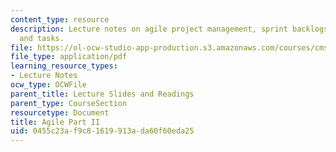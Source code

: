 ```yaml
---
content_type: resource
description: Lecture notes on agile project management, sprint backlogs, tasklists,
  and tasks.
file: https://ol-ocw-studio-app-production.s3.amazonaws.com/courses/cms-611j-creating-video-games-fall-2014/0455c23af9c81619913ada60f60eda25_MITCMS_611JF14_AgileLec2.pdf
file_type: application/pdf
learning_resource_types:
- Lecture Notes
ocw_type: OCWFile
parent_title: Lecture Slides and Readings
parent_type: CourseSection
resourcetype: Document
title: Agile Part II
uid: 0455c23a-f9c8-1619-913a-da60f60eda25
---
```

